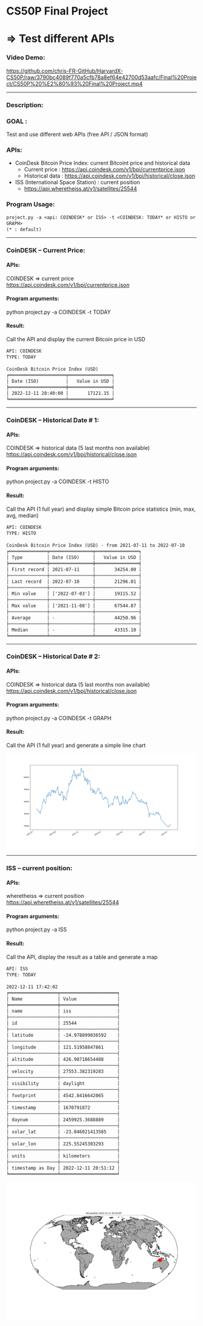 # CS50P Final Project
# => Test different APIs


### Video Demo:
  https://github.com/chris-FR-GitHub/HarvardX-CS50P/raw/3790bc4089f770a5cfb78a8ef64e42700d53aafc/Final%20Project/CS50P%20%E2%80%93%20Final%20Project.mp4

<hr />

### Description:

### GOAL :
Test and use different web APIs (free API / JSON format)

### APIs:
- CoinDesk Bitcoin Price Index: current Bitcoint price and historical data
    - Current price : https://api.coindesk.com/v1/bpi/currentprice.json
    - Historical data : https://api.coindesk.com/v1/bpi/historical/close.json
- ISS (International Space Station) : current position
    - https://api.wheretheiss.at/v1/satellites/25544

### Program Usage:
```
project.py -a <api: COINDESK* or ISS> -t <COINDESK: TODAY* or HISTO or GRAPH>
(* : default)
```

<hr />

### CoinDESK – Current Price:

#### APIs:
COINDESK => current price
https://api.coindesk.com/v1/bpi/currentprice.json

#### Program arguments:
python project.py -a COINDESK -t TODAY

#### Result:
Call the API and display the current Bitcoin price in USD

````
API: COINDESK
TYPE: TODAY

CoinDesk Bitcoin Price Index (USD)
╒═════════════════════╤════════════════╕
│ Date (ISO)          │   Value in USD │
╞═════════════════════╪════════════════╡
│ 2022-12-11 20:40:00 │       17121.15 │
╘═════════════════════╧════════════════╛

````

<hr />

### CoinDESK – Historical Date # 1:

#### APIs:
COINDESK => historical data (5 last months non available)<br />
https://api.coindesk.com/v1/bpi/historical/close.json

#### Program arguments:
python project.py -a COINDESK -t HISTO

#### Result:
Call the API (1 full year) and display simple Bitcoin price statistics (min, max, avg, median)

````
API: COINDESK
TYPE: HISTO

CoinDesk Bitcoin Price Index (USD) - from 2021-07-11 to 2022-07-10
╒══════════════╤════════════════╤════════════════╕
│ Type         │ Date (ISO)     │   Value in USD │
╞══════════════╪════════════════╪════════════════╡
│ First record │ 2021-07-11     │       34254.00 │
├──────────────┼────────────────┼────────────────┤
│ Last record  │ 2022-07-10     │       21296.01 │
├──────────────┼────────────────┼────────────────┤
│ Min value    │ ['2022-07-03'] │       19115.52 │
├──────────────┼────────────────┼────────────────┤
│ Max value    │ ['2021-11-08'] │       67544.87 │
├──────────────┼────────────────┼────────────────┤
│ Average      │ -              │       44250.96 │
├──────────────┼────────────────┼────────────────┤
│ Median       │ -              │       43315.10 │
╘══════════════╧════════════════╧════════════════╛
````


<hr />

### CoinDESK – Historical Date # 2:

#### APIs:
COINDESK => historical data (5 last months non available)<br />
https://api.coindesk.com/v1/bpi/historical/close.json

#### Program arguments:
python project.py -a COINDESK -t GRAPH

#### Result:
Call the API (1 full year) and generate a simple line chart

![COINDESK_HISTO_2022-12-11.png](COINDESK_HISTO_2022-12-11.png)


<hr />

### ISS – current position:

#### APIs:
wheretheiss => current position<br />
https://api.wheretheiss.at/v1/satellites/25544

#### Program arguments:
python project.py -a ISS

#### Result:
Call the API, display the result as a table and generate a map

````
API: ISS
TYPE: TODAY

2022-12-11 17:42:02
╒══════════════════╤═════════════════════╕
│ Name             │ Value               │
╞══════════════════╪═════════════════════╡
│ name             │ iss                 │
├──────────────────┼─────────────────────┤
│ id               │ 25544               │
├──────────────────┼─────────────────────┤
│ latitude         │ -24.978899036592    │
├──────────────────┼─────────────────────┤
│ longitude        │ 121.51958847861     │
├──────────────────┼─────────────────────┤
│ altitude         │ 426.98718654488     │
├──────────────────┼─────────────────────┤
│ velocity         │ 27553.382319283     │
├──────────────────┼─────────────────────┤
│ visibility       │ daylight            │
├──────────────────┼─────────────────────┤
│ footprint        │ 4542.8416642065     │
├──────────────────┼─────────────────────┤
│ timestamp        │ 1670791872          │
├──────────────────┼─────────────────────┤
│ daynum           │ 2459925.3688889     │
├──────────────────┼─────────────────────┤
│ solar_lat        │ -23.046021413585    │
├──────────────────┼─────────────────────┤
│ solar_lon        │ 225.55245303293     │
├──────────────────┼─────────────────────┤
│ units            │ kilometers          │
├──────────────────┼─────────────────────┤
│ timestamp as Day │ 2022-12-11 20:51:12 │
╘══════════════════╧═════════════════════╛
````

![ISS_POSITION_2022-12-11.png](ISS_POSITION_2022-12-11.png)


